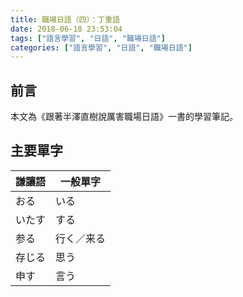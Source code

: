 ```yaml
---
title: 職場日語（四）：丁重語
date: 2018-06-18 23:53:04
tags: ["語言學習", "日語", "職場日語"]
categories: ["語言學習", "日語", "職場日語"]
---
```


## 前言
本文為《跟著半澤直樹說厲害職場日語》一書的學習筆記。

## 主要單字
謙讓語 | 一般單字
--- | ---
おる | いる
いたす | する
参る | 行く／来る
存じる | 思う
申す | 言う